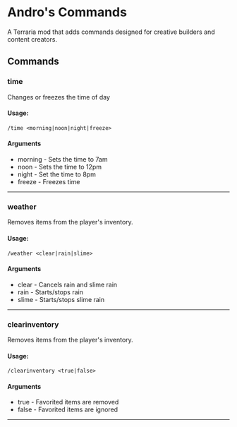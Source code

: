 # Andro's Commands
A Terraria mod that adds commands designed for creative builders and content creators.



## Commands

### time
Changes or freezes the time of day

#### Usage:
```
/time <morning|noon|night|freeze>
```
#### Arguments
- morning - Sets the time to 7am
- noon - Sets the time to 12pm
- night - Set the time to 8pm
- freeze - Freezes time
---

### weather
Removes items from the player's inventory.

#### Usage:
```
/weather <clear|rain|slime>
```
#### Arguments
- clear - Cancels rain and slime rain
- rain - Starts/stops rain
- slime - Starts/stops slime rain
---

### clearinventory
Removes items from the player's inventory.

#### Usage:
```
/clearinventory <true|false>
```
#### Arguments
- true - Favorited items are removed
- false - Favorited items are ignored
---
